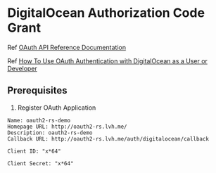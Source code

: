 # DigitalOcean Authorization Code Grant

Ref [OAuth API Reference Documentation](https://docs.digitalocean.com/reference/api/oauth-api/)

Ref [How To Use OAuth Authentication with DigitalOcean as a User or Developer](https://www.digitalocean.com/community/tutorials/how-to-use-oauth-authentication-with-digitalocean-as-a-user-or-developer)

## Prerequisites

1. Register OAuth Application

```
Name: oauth2-rs-demo
Homepage URL: http://oauth2-rs.lvh.me/
Description: oauth2-rs-demo
Callback URL: http://oauth2-rs.lvh.me/auth/digitalocean/callback
```

```
Client ID: "x*64"

Client Secret: "x*64"
```
